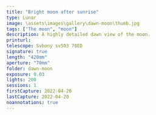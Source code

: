 ```yaml
---
title: "Bright moon after sunrise"
type: Lunar
image: \assets\images\gallery\dawn-moon\thumb.jpg
tags: ["The moon", "moon"]
description: A highly detailed dawn view of the moon.
printurl: 
telescope: Svbony sv503 70ED
signature: true
length: "420mm"
aperture: "70mm"
folder: dawn-moon
exposure: 0.03
lights: 200
sessions: 1
firstCapture: 2022-04-20
lastCapture: 2022-04-20
noannotations: true
---
```

